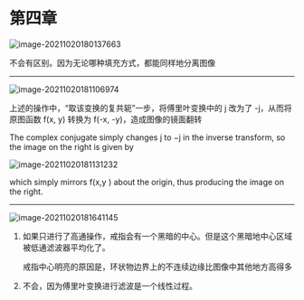 # 第四章

![image-20211020180137663](https://markdown-1303167219.cos.ap-shanghai.myqcloud.com/image-20211020180137663.png)

不会有区别。因为无论哪种填充方式，都能同样地分离图像

****

![image-20211020181106974](https://markdown-1303167219.cos.ap-shanghai.myqcloud.com/image-20211020181106974.png)

上述的操作中，“取该变换的复共轭”一步，将傅里叶变换中的 j 改为了 -j，从而将原图函数 f(x, y) 转换为 f(-x, -y)，造成图像的镜面翻转

The complex conjugate simply changes j to −j in the inverse transform, so the image on the right is given by

![image-20211020181131232](https://markdown-1303167219.cos.ap-shanghai.myqcloud.com/image-20211020181131232.png)

which simply mirrors f(x,y ) about the origin, thus producing the image on the right.

****

![image-20211020181641145](https://markdown-1303167219.cos.ap-shanghai.myqcloud.com/image-20211020181641145.png)

1. 如果只进行了高通操作，戒指会有一个黑暗的中心。但是这个黑暗地中心区域被低通滤波器平均化了。

    戒指中心明亮的原因是，环状物边界上的不连续边缘比图像中其他地方高得多

2. 不会，因为傅里叶变换进行滤波是一个线性过程。

